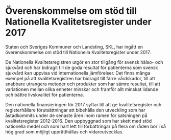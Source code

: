 # Överenskommelse om stöd till Nationella Kvalitetsregister under 2017

Staten och Sveriges Kommuner och Landsting, SKL, har ingått en överenskommelse om stöd till Nationella Kvalitetsregister under 2017\.


De Nationella Kvalitetsregistren utgör en stor tillgång för svensk hälso\- och sjukvård och har bidragit till de goda resultat för patienterna som svensk sjukvård kan uppvisa vid internationella jämförelser. Det finns många exempel på att kvalitetsregistren har bidragit till färre vårdskador, till att snabbare utrangera metoder och produkter som har sämre resultat, till att variationen mellan olika enheter minskar och framför allt minskat lidande och bättre livskvalitet för patienterna.

Den nationella finansieringen för 2017 syftar till att ge kvalitetsregister och registerhållare förutsättningar att bibehålla den utveckling som har åstadkommits under de senaste åren inom ramen för satsningen på kvalitetsregister 2012\-2016\. Den uppbyggnad som har skett med stöd nationella medel och som hart lett till förbättringar på flera om råden bör i så hög grad som möjligt upprätthållas och vidareutvecklas.
